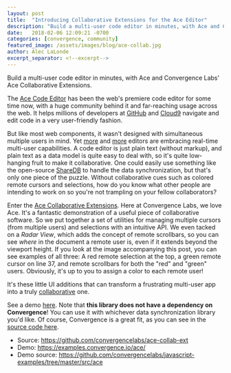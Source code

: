 ```yaml
---
layout: post
title:  "Introducing Collaborative Extensions for the Ace Editor"
description: "Build a multi-user code editor in minutes, with Ace and Convergence Labs' Ace Collaborative Extensions."
date:   2018-02-06 12:09:21 -0700
categories: [convergence, community]
featured_image: /assets/images/blog/ace-collab.jpg
author: Alec LaLonde
excerpt_separator: <!--excerpt-->
---
```

Build a multi-user code editor in minutes, with Ace and Convergence Labs' Ace Collaborative Extensions. 
<!--excerpt-->
The [Ace Code Editor](https://ace.c9.io/) has been the web's premiere code editor for some time now, with a huge community behind it and far-reaching usage across the web. It helps millions of developers at [GitHub](https://github.com/blog/905-edit-like-an-ace) and [Cloud9](https://aws.amazon.com/cloud9) navigate and edit code in a very user-friendly fashion.  

But like most web components, it wasn't designed with simultaneous multiple users in mind.  Yet [more](https://code.visualstudio.com/visual-studio-live-share) and [more](http://blog.atom.io/2017/11/15/code-together-in-real-time-with-teletype-for-atom.html) editors are embracing real-time multi-user capabilities.  A code editor is just plain text (without markup), and plain text as a data model is quite easy to deal with, so it's quite low-hanging fruit to make it collaborative.  One could easily use something like the open-source [ShareDB](https://github.com/share/sharedb) to handle the data synchronization, but that's only one piece of the puzzle.  Without collaborative cues such as colored remote cursors and selections, how do you know what other people are intending to work on so you're not trampling on your fellow collaborators?

Enter the [Ace Collaborative Extensions](https://github.com/convergencelabs/ace-collab-ext).  Here at Convergence Labs, we love Ace. It's a fantastic demonstration of a useful piece of collaborative software.  So we put together a set of utilities for managing multiple cursors (from multiple users) and selections with an intuitive API.  We even tacked on a _Radar View_, which adds the concept of remote scrollbars, so you can see _where_ in the document a remote user is, even if it extends beyond the viewport height.  If you look at the image accompanying this post, you can see examples of all three: A red remote selection at the top, a green remote cursor on line 37, and remote scrollbars for both the "red" and "green" users.  Obviously, it's up to you to assign a color to each remote user!

It's these little UI additions that can transform a frustrating multi-user app into a truly [collaborative](/blog/2017/02/redefining-realtime-collaboration/) one.

See a demo [here](https://examples.convergence.io/ace/).  Note that __this library does not have a dependency on Convergence__!  You can use it with whichever data synchronization library you'd like.  Of course, Convergence is a great fit, as you can see in the [source code here](https://github.com/convergencelabs/javascript-examples/tree/master/src/ace).

- Source: <https://github.com/convergencelabs/ace-collab-ext>
- Demo: <https://examples.convergence.io/ace/>
- Demo source: <https://github.com/convergencelabs/javascript-examples/tree/master/src/ace>
